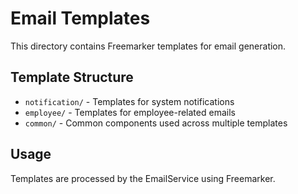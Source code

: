 # Email Templates

This directory contains Freemarker templates for email generation.

## Template Structure
- `notification/` - Templates for system notifications
- `employee/` - Templates for employee-related emails
- `common/` - Common components used across multiple templates

## Usage
Templates are processed by the EmailService using Freemarker.